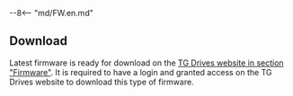 --8<-- "md/FW.en.md"

## Download
Latest firmware is ready for download on the 
[TG Drives website in section "Firmware"](https://www.tgdrives.cz/products/servodrives/691#firmwaresection).
It is required to have a login and granted access on the TG Drives website to download this type of firmware.